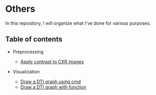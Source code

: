 Others
=======

In this repository, I will organize what I've done for various purposes.

## Table of contents

* Preprocessing

  * [Apply contrast to CXR images](apply_contrast_to_cxr_images.ipynb)

* Visualization

  * [Draw a DTI graph using cmd](dti/draw_dti_graph_using_cmd.ipynb)
  * [Draw a DTI graph with function](dti/draw_dti_graph_with_func.ipynb)
